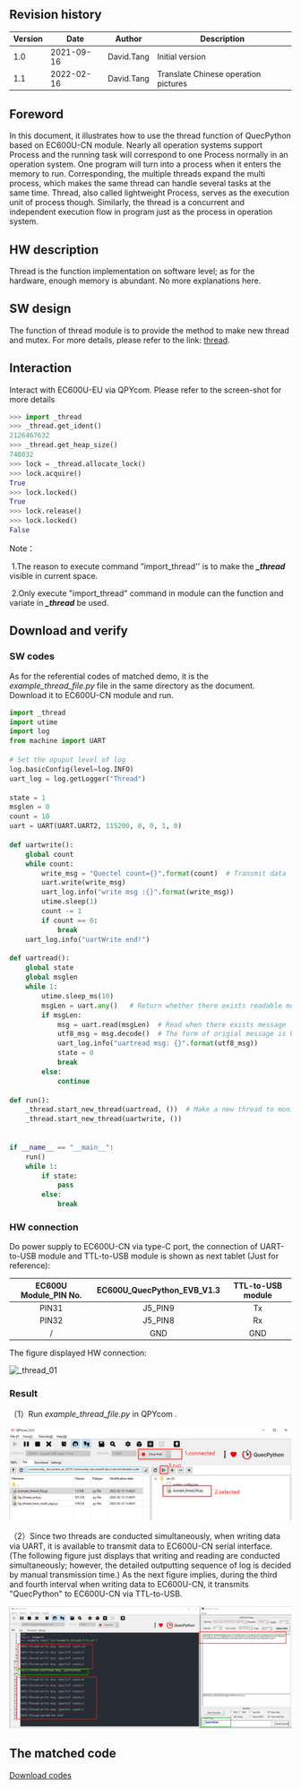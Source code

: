 ## Revision history

| Version | Date       | Author     | Description                          |
| ------- | ---------- | ---------- | ------------------------------------ |
| 1.0     | 2021-09-16 | David.Tang | Initial version                      |
| 1.1     | 2022-02-16 | David.Tang | Translate Chinese operation pictures |

## Foreword

In this document, it illustrates how to use the thread function of QuecPython based on EC600U-CN module. Nearly all operation systems support Process and the running task will correspond to one Process normally  in an operation system. One program will turn into a process when it enters the memory to run. Corresponding, the multiple threads expand the multi process, which makes the same thread can handle several tasks at the same time. Thread, also called lightweight Process, serves as the execution unit of process though. Similarly, the thread is a concurrent and independent execution flow in program just as the process in operation system. 

## HW description

Thread is the function implementation on software level; as for the hardware,  enough memory is abundant. No more explanations here.

## SW design 

The function of thread module is to provide the method to make new thread and mutex. For more details, please refer to the link: [thread](https://python.quectel.com/wiki/#/en-us/api/pythonStdlib?id=_thread-multithreading-support).

## Interaction 

Interact with EC600U-EU via QPYcom. Please refer to the screen-shot for more details

```python
>>> import _thread
>>> _thread.get_ident()
2126467632
>>> _thread.get_heap_size()
748032
>>> lock = _thread.allocate_lock() 
>>> lock.acquire()
True
>>> lock.locked()
True
>>> lock.release()
>>> lock.locked()
False
```

Note：

​	1.The reason to execute command ”import_thread'' is to make the ***_thread*** visible in current space.

​	2.Only execute "import_thread" command in module can the function and variate in ***_thread*** be used. 

## Download and verify

### SW codes

As for the referential codes of matched demo, it is the *example_thread_file.py* file in the same directory as the document. Download it to EC600U-CN module and run. 

```python
import _thread
import utime
import log
from machine import UART  

# Set the opuput level of log
log.basicConfig(level=log.INFO)
uart_log = log.getLogger("Thread")

state = 1
msglen = 0
count = 10
uart = UART(UART.UART2, 115200, 8, 0, 1, 0)

def uartwrite():
    global count
    while count:
        write_msg = "Quectel count={}".format(count)  # Transmit data
        uart.write(write_msg)
        uart_log.info("write msg :{}".format(write_msg))
        utime.sleep(1)
        count -= 1
        if count == 0:
            break
    uart_log.info("uartWrite end!")

def uartread():
    global state
    global msglen
    while 1:
        utime.sleep_ms(10)
        msgLen = uart.any()   # Return whether there exists readable message length
        if msgLen:
            msg = uart.read(msgLen)  # Read when there exists message
            utf8_msg = msg.decode()  # The form of origial message is bytes, just convert that into STR
            uart_log.info("uartread msg: {}".format(utf8_msg))
            state = 0
            break
        else:
            continue

def run():
    _thread.start_new_thread(uartread, ())  # Make a new thread to monitor receiving uart message
    _thread.start_new_thread(uartwrite, ())


if __name__ == "__main__":
    run()
    while 1:
        if state:
            pass
        else:
            break

```

### HW connection

Do power supply to EC600U-CN via type-C port, the connection of UART-to-USB module and TTL-to-USB module is shown as next tablet (Just for reference): 

| EC600U Module_PIN No. | EC600U_QuecPython_EVB_V1.3 | TTL-to-USB module |
| :-------------------: | :------------------------: | :---------------: |
|         PIN31         |          J5_PIN9           |        Tx         |
|         PIN32         |          J5_PIN8           |        Rx         |
|           /           |            GND             |        GND        |

The figure displayed HW connection: 

![_thread_01](media/_thread_01.jpg)

### Result

（1）Run *example_thread_file.py* in QPYcom .

![_thread_02](media/_thread_02.jpg)

（2）Since two threads are conducted simultaneously, when writing data via UART, it is available to transmit data to EC600U-CN serial interface. (The following figure just displays that writing and reading are conducted simultaneously; however, the detailed outputting sequence of log is decided by manual transmission time.) As the next figure implies, during the third and fourth interval when writing data to EC600U-CN, it transmits "QuecPython" to EC600U-CN via TTL-to-USB. 

![_thread_03](media/_thread_03.png)

## The matched code

<!-- * [Download codes](code/example_thread_file.py) -->

<a href="code/example_thread_file.py" target="_blank">Download codes</a>

